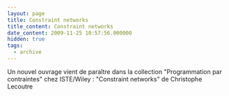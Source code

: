 ```yaml
---
layout: page
title: Constraint networks
title_content: Constraint networks
date_content: 2009-11-25 10:57:56.000000
hidden: true
tags:
  - archive
---
```

Un nouvel ouvrage vient de paraître dans la collection "Programmation par
contraintes" chez ISTE/Wiley : "Constraint networks" de Christophe Lecoutre

